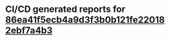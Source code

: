 # CI/CD generated reports for [86ea41f5ecb4a9d3f3b0b121fe220182ebf7a4b3](https://github.com/hydephp/develop/commit/86ea41f5ecb4a9d3f3b0b121fe220182ebf7a4b3)
